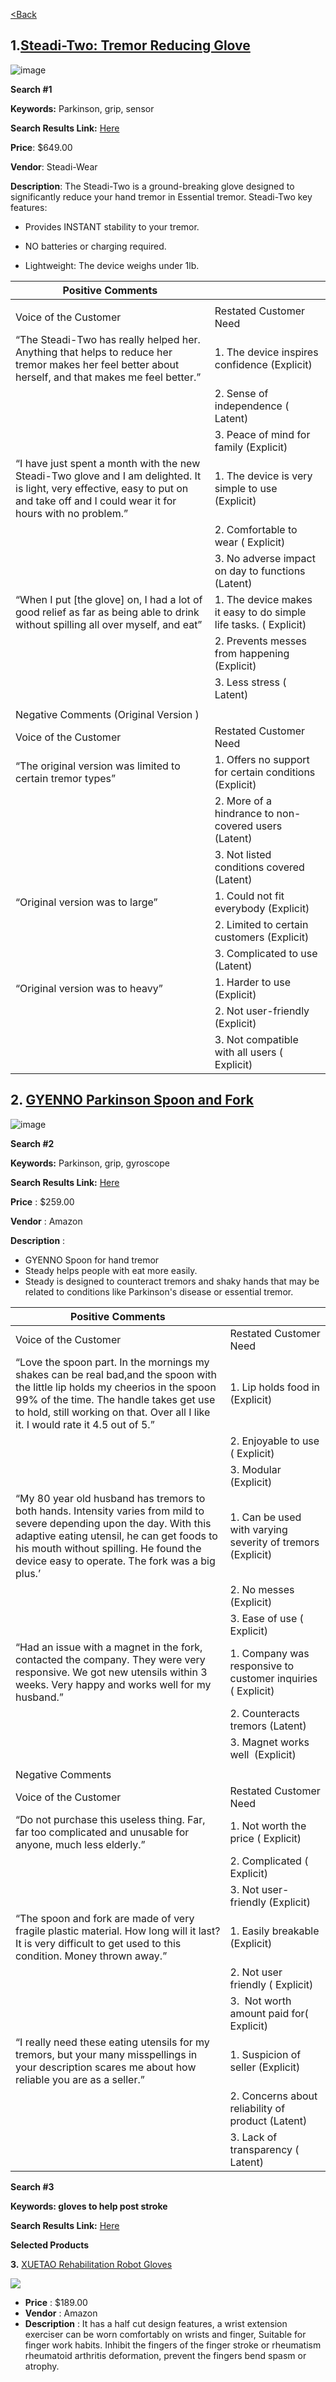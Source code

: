 [<Back](https://team-208-github-io.github.io/Team-208/)



## 1.[Steadi-Two: Tremor Reducing Glove](https://steadiwear.com/products/steadi-two?variant=39602647597118&currency=USD&utm_medium=product_sync&utm_source=google&utm_content=sag_organic&utm_campaign=sag_organic&srsltid=AeTuncrpidJZvByOF4i6p4qZoAI4PKyvljDF8Ib5S0TTi_WE0Cz6n2SayBg)

![image](https://user-images.githubusercontent.com/122709159/221515062-8c28912f-899d-4127-8eeb-afe2ca104f11.png)

**Search #1**

**Keywords:** Parkinson, grip, sensor

**Search Results Link:** [Here](https://www.google.com/search?q=Parkinson,+grip,+sensor&source=lmns&bih=876&biw=1031&hl=en&sa=X&ved=2ahUKEwjuwurbi9D8AhUQN0QIHRFhDC8Q_AUoAHoECAEQAA)

**Price**: $649.00

**Vendor**: Steadi-Wear

**Description**: The Steadi-Two is a ground-breaking glove designed to significantly reduce your hand tremor in Essential tremor.
Steadi-Two key features:

* Provides INSTANT stability to your tremor.

* NO batteries or charging required.

* Lightweight: The device weighs under 1lb.

| Positive Comments                                                                                                                                                                      |                                                                  |
|----------------------------------------------------------------------------------------------------------------------------------------------------------------------------------------|------------------------------------------------------------------|
|                                                                                                                                                                                        |                                                                  |
| Voice of the Customer                                                                                                                                                                  | Restated Customer Need                                           |
| “The Steadi-Two has really helped her. Anything that helps to reduce her tremor makes her feel better about herself, and that makes me feel better.”                                   | 1. The device inspires confidence (Explicit)                     |
|                                                                                                                                                                                        | 2. Sense of independence ( Latent)                               |
|                                                                                                                                                                                        | 3. Peace of mind for family (Explicit)                           |
| “I have just spent a month with the new Steadi-Two glove and I am delighted. It is light, very effective, easy to put on and take off and I could wear it for hours with no problem.”  | 1. The device is very simple to use (Explicit)                   |
|                                                                                                                                                                                        | 2. Comfortable to wear ( Explicit)                               |
|                                                                                                                                                                                        | 3. No adverse impact on day to functions (Latent)                |
| “When I put [the glove] on, I had a lot of good relief as far as being able to drink without spilling all over myself, and eat”                                                        | 1. The device makes it easy to do simple life tasks. ( Explicit) |
|                                                                                                                                                                                        | 2. Prevents messes from happening (Explicit)                     |
|                                                                                                                                                                                        | 3. Less stress ( Latent)                                         |
|                                                                                                                                                                                        |                                                                  |
| Negative Comments (Original Version )                                                                                                                                                  |                                                                  |
| Voice of the Customer                                                                                                                                                                  | Restated Customer Need                                           |
| “The original version was limited to certain tremor types”                                                                                                                             | 1. Offers no support for certain conditions (Explicit)           |
|                                                                                                                                                                                        | 2. More of a hindrance to non-covered users (Latent)             |
|                                                                                                                                                                                        | 3. Not listed conditions covered (Latent)                        |
| “Original version was to large”                                                                                                                                                        | 1. Could not fit everybody (Explicit)                            |
|                                                                                                                                                                                        | 2. Limited to certain customers (Explicit)                       |
|                                                                                                                                                                                        | 3. Complicated to use (Latent)                                   |
| “Original version was to heavy”                                                                                                                                                        | 1. Harder to use (Explicit)                                      |
|                                                                                                                                                                                        | 2. Not user-friendly (Explicit)                                  |
|                                                                                                                                                                                        | 3. Not compatible with all users ( Explicit)                     |

## 2. [GYENNO Parkinson Spoon and Fork](https://www.amazon.com/GYENNO-Twist-Parkinson-Stabilizing-Parkinsons/dp/B07FRPX2H8?source=ps-sl-shoppingads-lpcontext&ref_=fplfs&psc=1&smid=AJE1XFPPGWEBV)

![image](https://user-images.githubusercontent.com/122709159/221524164-b132a0d3-979d-4c3e-807c-bd5ee345faf6.png)

**Search #2**

**Keywords:** Parkinson, grip, gyroscope

**Search Results Link:** [Here](https://www.google.com/search?q=Parkinson%2C+grip%2C+gyroscope&oq=Parkinson%2C+grip%2C+gyroscope&aqs=chrome..69i57j33i160l3.874j0j4&sourceid=chrome&ie=UTF-8)

**Price** : $259.00

**Vendor** : Amazon

**Description** : 

* GYENNO Spoon for hand tremor
* Steady helps people with eat more easily. 
* Steady is designed to counteract tremors and shaky hands that may be related to conditions like Parkinson's disease or essential tremor.

| Positive Comments                                                                                                                                                                                                                                                 |                                                             |
|-------------------------------------------------------------------------------------------------------------------------------------------------------------------------------------------------------------------------------------------------------------------|-------------------------------------------------------------|
| Voice of the Customer                                                                                                                                                                                                                                             | Restated Customer Need                                      |
| “Love the spoon part. In the mornings my shakes can be real bad,and the spoon with the little lip holds my cheerios in the spoon 99% of the time. The handle takes get use to hold, still working on that. Over all I like it. I would rate it 4.5 out of 5.”     | 1. Lip holds food in (Explicit)                             |
|                                                                                                                                                                                                                                                                   | 2. Enjoyable to use ( Explicit)                             |
|                                                                                                                                                                                                                                                                   | 3. Modular (Explicit)                                       |
| “My 80 year old husband has tremors to both hands. Intensity varies from mild to severe depending upon the day. With this adaptive eating utensil, he can get foods to his mouth without spilling. He found the device easy to operate. The fork was a big plus.’ | 1. Can be used with varying severity of tremors (Explicit)  |
|                                                                                                                                                                                                                                                                   | 2. No messes (Explicit)                                     |
|                                                                                                                                                                                                                                                                   | 3. Ease of use ( Explicit)                                  |
| “Had an issue with a magnet in the fork, contacted the company. They were very responsive. We got new utensils within 3 weeks. Very happy and works well for my husband.”                                                                                         | 1. Company was responsive to customer inquiries ( Explicit) |
|                                                                                                                                                                                                                                                                   | 2. Counteracts tremors (Latent)                             |
|                                                                                                                                                                                                                                                                   | 3. Magnet works well  (Explicit)                            |
|                                                                                                                                                                                                                                                                   |                                                             |
| Negative Comments                                                                                                                                                                                                                                              |                                                             |
| Voice of the Customer                                                                                                                                                                                                                                             | Restated Customer Need                                      |
| “Do not purchase this useless thing. Far, far too complicated and unusable for anyone, much less elderly.”                                                                                                                                                        | 1. Not worth the price ( Explicit)                          |
|                                                                                                                                                                                                                                                                   | 2. Complicated ( Explicit)                                  |
|                                                                                                                                                                                                                                                                   | 3. Not user-friendly (Explicit)                             |
| “The spoon and fork are made of very fragile plastic material. How long will it last? It is very difficult to get used to this condition. Money thrown away.”                                                                                                     | 1. Easily breakable (Explicit)                              |
|                                                                                                                                                                                                                                                                   | 2. Not user friendly ( Explicit)                            |
|                                                                                                                                                                                                                                                                   | 3.  Not worth amount paid for( Explicit)                    |
| “I really need these eating utensils for my tremors, but your many misspellings in your description scares me about how reliable you are as a seller.”                                                                                                            | 1. Suspicion of seller (Explicit)                           |
|                                                                                                                                                                                                                                                                   | 2. Concerns about reliability of product (Latent)           |
|                                                                                                                                                                                                                                                                   | 3. Lack of transparency ( Latent)                           |

**Search #3**

**Keywords: gloves to help post stroke**

**Search Results Link:** [Here](https://www.google.com/search?q=gloves+to+help+post+stroke&sxsrf=AJOqlzUZ5ONRWC1dj8Pa6UXEpDkxHr5fmw%3A1674011868947&ei=3GTHY9u9OdbHkPIP5uWs-AY&ved=0ahUKEwjbm7GWlND8AhXWI0QIHeYyC28Q4dUDCA8&uact=5&oq=gloves+to+help+post+stroke&gs_lcp=Cgxnd3Mtd2l6LXNlcnAQAzIFCCEQoAE6BAgjECc6BAgAEEM6BQgAEJECOhAILhCxAxCDARDHARDRAxBDOgsIABCABBCxAxCDAToKCC4QxwEQrwEQJzoICC4QgAQQsQM6CwguEIAEEMcBEK8BOhEILhCABBCxAxDHARDRAxDUAjoKCC4QxwEQ0QMQQzoHCAAQsQMQQzoKCC4QxwEQrwEQQzoLCC4QgAQQsQMQgwE6DQgAEIAEEIcCELEDEBQ6CAgAEIAEELEDOgUIABCABDoKCAAQgAQQhwIQFDoGCAAQFhAeOgUIABCGAzoFCCEQqwI6CAghEBYQHhAdSgQIQRgASgQIRhgAUABYuChg5SloAHAAeACAAWqIAZkQkgEEMjQuMpgBAKABAcABAQ&sclient=gws-wiz-serp)

**Selected Products**

**3.** [XUETAO Rehabilitation Robot Gloves](https://www.amazon.com/Rehabilitation-Dysfunction-Hemiplegia-Exerciser-Strengthener/dp/B09PTJD96H/ref=asc_df_B09PTJD96H/?tag=hyprod-20&linkCode=df0&hvadid=563607579726&hvpos=&hvnetw=g&hvrand=1474911321915781718&hvpone=&hvptwo=&hvqmt=&hvdev=c&hvdvcmdl=&hvlocint=&hvlocphy=9029968&hvtargid=pla-1639344496302&th=1)

![](RackMultipart20230227-1-l3ar2i_html_131286529d802c18.png)

- **Price** : $189.00
- **Vendor** : Amazon
- **Description** : It has a half cut design features, a wrist extension exerciser can be worn comfortably on wrists and finger, Suitable for finger work habits. Inhibit the fingers of the finger stroke or rheumatism rheumatoid arthritis deformation, prevent the fingers bend spasm or atrophy.
